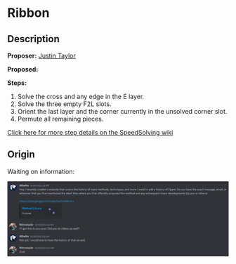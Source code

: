 # Ribbon

## Description

**Proposer:** [Justin Taylor](CubingContributors/MethodDevelopers.md#taylor-justin)

**Proposed:** 

**Steps:**

1. Solve the cross and any edge in the E layer.
2. Solve the three empty F2L slots.
3. Orient the last layer and the corner currently in the unsolved corner slot.
4. Permute all remaining pieces.

[Click here for more step details on the SpeedSolving wiki](https://www.speedsolving.com/wiki/index.php?title=Ribbon_Method)

## Origin

Waiting on information:

![](img/Ribbon/Waiting.png)
